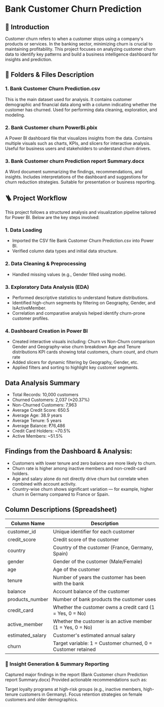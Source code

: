 # Bank Customer Churn Prediction
## 📝 Introduction
Customer churn refers to when a customer stops using a company's products or services. In the banking sector, minimizing churn is crucial to maintaining profitability. This project focuses on analyzing customer churn data to identify key patterns and build a business intelligence dashboard for insights and prediction.
## 📁 Folders & Files Description
###  1. Bank Customer Churn Prediction.csv
This is the main dataset used for analysis.
It contains customer demographic and financial data along with a column indicating whether the customer has churned.
Used for performing data cleaning, exploration, and modeling.
### 2. Bank Customer churn PowerBi.pbix
A Power BI dashboard file that visualizes insights from the data.
Contains multiple visuals such as charts, KPIs, and slicers for interactive analysis.
Useful for business users and stakeholders to understand churn drivers.
### 3. Bank Customer churn Prediction report Summary.docx
A Word document summarizing the findings, recommendations, and insights.
Includes interpretations of the dashboard and suggestions for churn reduction strategies.
Suitable for presentation or business reporting.
## 🪜 Project Workflow 
This project follows a structured analysis and visualization pipeline tailored for Power BI. Below are the key steps involved:
### 1.  Data Loading
* Imported the CSV file Bank Customer Churn Prediction.csv into Power BI.
* Verified column data types and initial data structure.
### 2.  Data Cleaning & Preprocessing
* Handled missing values (e.g., Gender filled using mode).

### 3.  Exploratory Data Analysis (EDA)
* Performed descriptive statistics to understand feature distributions.
* Identified high-churn segments by filtering on Geography, Gender, and IsActiveMember.
* Correlation and comparative analysis helped identify churn-prone customer profiles.
### 4.  Dashboard Creation in Power BI
* Created interactive visuals including:
      Churn vs Non-Churn comparison
      Gender and Geography-wise churn breakdown
      Age and Tenure distributions
      KPI cards showing total customers, churn count, and churn rate
* Added slicers for dynamic filtering by Geography, Gender, etc.
* Applied filters and sorting to highlight key customer segments.

##  Data Analysis Summary

* Total Records: 10,000 customers 
* Churned Customers: 2,037 (≈20.37%)
* Non-Churned Customers: 7,963
* Average Credit Score: 650.5
* Average Age: 38.9 years
* Average Tenure: 5 years
* Average Balance: ₹76,486
* Credit Card Holders: ~70.5%
* Active Members: ~51.5%

## Findings from the Dashboard & Analysis:

* Customers with lower tenure and zero balance are more likely to churn.
* Churn rate is higher among inactive members and non-credit-card holders.
* Age and salary alone do not directly drive churn but correlate when combined with account activity.
* Country-wise churn shows significant variation — for example, higher churn in Germany compared to France or Spain.

##  Column Descriptions (Spreadsheet)
| Column Name        | Description                                                                 |
|--------------------|-----------------------------------------------------------------------------|
| customer_id        | Unique identifier for each customer                                         |
| credit_score       | Credit score of the customer                                                |
| country            | Country of the customer (France, Germany, Spain)                            |
| gender             | Gender of the customer (Male/Female)                                        |
| age                | Age of the customer                                                         |
| tenure             | Number of years the customer has been with the bank                         |
| balance            | Account balance of the customer                                             |
| products_number    | Number of bank products the customer uses                                   |
| credit_card        | Whether the customer owns a credit card (1 = Yes, 0 = No)                   |
| active_member      | Whether the customer is an active member (1 = Yes, 0 = No)                  |
| estimated_salary   | Customer's estimated annual salary                                          |
| churn              | Target variable: 1 = Customer churned, 0 = Customer retained                |


### 🧾 Insight Generation & Summary Reporting
Captured major findings in the report (Bank Customer churn Prediction report Summary.docx)
Provided actionable recommendations such as:

Target loyalty programs at high-risk groups (e.g., inactive members, high-tenure customers in Germany).
Focus retention strategies on female customers and older demographics.

